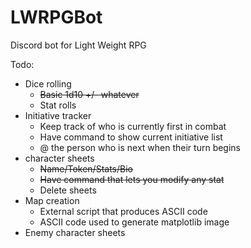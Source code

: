# LWRPGBot
Discord bot for Light Weight RPG

Todo:
* Dice rolling
  * ~~Basic 1d10 +/- whatever~~
  * Stat rolls
* Initiative tracker
  * Keep track of who is currently first in combat
  * Have command to show current initiative list
  * @ the person who is next when their turn begins
* character sheets
  * ~~Name/Token/Stats/Bio~~
  * ~~Have command that lets you modify any stat~~
  * Delete sheets
* Map creation
  * External script that produces ASCII code
  * ASCII code used to generate matplotlib image
* Enemy character sheets

